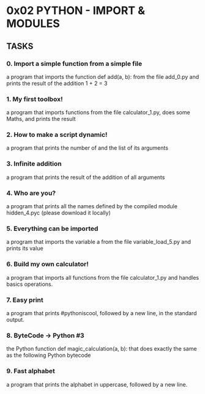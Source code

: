# 0x02 PYTHON - IMPORT & MODULES #

## TASKS ##

### 0. Import a simple function from a simple file ###

a program that imports the function def add(a, b): from the file add_0.py and prints the result of the addition 1 + 2 = 3

### 1. My first toolbox! ###

a program that imports functions from the file calculator_1.py, does some Maths, and prints the result

### 2. How to make a script dynamic! ###

a program that prints the number of and the list of its arguments

### 3. Infinite addition ###

 a program that prints the result of the addition of all arguments

### 4. Who are you? ###

a program that prints all the names defined by the compiled module hidden_4.pyc (please download it locally)

### 5. Everything can be imported ###

a program that imports the variable a from the file variable_load_5.py and prints its value

### 6. Build my own calculator!  ###

a program that imports all functions from the file calculator_1.py and handles basics operations.

### 7. Easy print ###

a program that prints #pythoniscool, followed by a new line, in the standard output.

### 8. ByteCode -> Python #3 ###

the Python function def magic_calculation(a, b): that does exactly the same as the following Python bytecode

### 9. Fast alphabet ###

a program that prints the alphabet in uppercase, followed by a new line.
